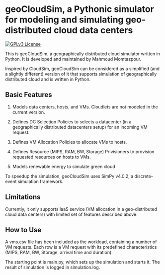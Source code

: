 # geoCloudSim, a Pythonic simulator for modeling and simulating geo-distributed cloud data centers

[![GPLv3 License](https://img.shields.io/badge/License-GPL%20v3-yellow.svg)](https://opensource.org/licenses/GPL-3.0)


This is geoCloudSim, a geographically distributed cloud simulator written in Python. It is developed and maintained by Mahmoud Momtazpour. 

Inspired by CloudSim, geoCloudSim can be considered as a simplified (and a slightly different) version of it that supports simulation of geographically distributed cloud and is written in Python. 

## Basic Features

1. Models data centers, hosts, and VMs. Cloudlets are not modeled in the current version.

2. Defines DC Selection Policies to selects a datacenter (in a geographically distributed datacenters setup) for an incoming VM request. 

3. Defines VM Allocation Policies to allocate VMs to hosts.

4. Defines Resource (MIPS, RAM, BW, Storage) Privisioners to provision requested resources on hosts to VMs.

5. Models renewable energy to simulate green cloud 

To speedup the simulation, geoCloudSim uses SimPy v4.0.2, a discrete-event simulation framework. 

## Limitations
Currently, it only supports IaaS service (VM allocation in a geo-distributed cloud data centers) with limited set of features described above. 

## How to Use

A vms.csv file has been included as the workload, containing a number of VM requests. Each row is a VM request with its predefined characteristics (MIPS, RAM, BW, Storage, arrival time and duration).

The starting point is main.py, which sets up the simulation and starts it. The result of simulation is logged in simulation.log.
